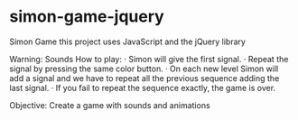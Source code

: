 # simon-game-jquery
Simon Game  this project uses JavaScript and the jQuery library

Warning: Sounds
How to play:
· Simon will give the first signal.
· Repeat the signal by pressing the same color button.
· On each new level Simon will add a signal and
we have to repeat all the previous sequence adding the last signal.
· If you fail to repeat the sequence exactly, the game is over.

Objective: Create a game with sounds and animations
